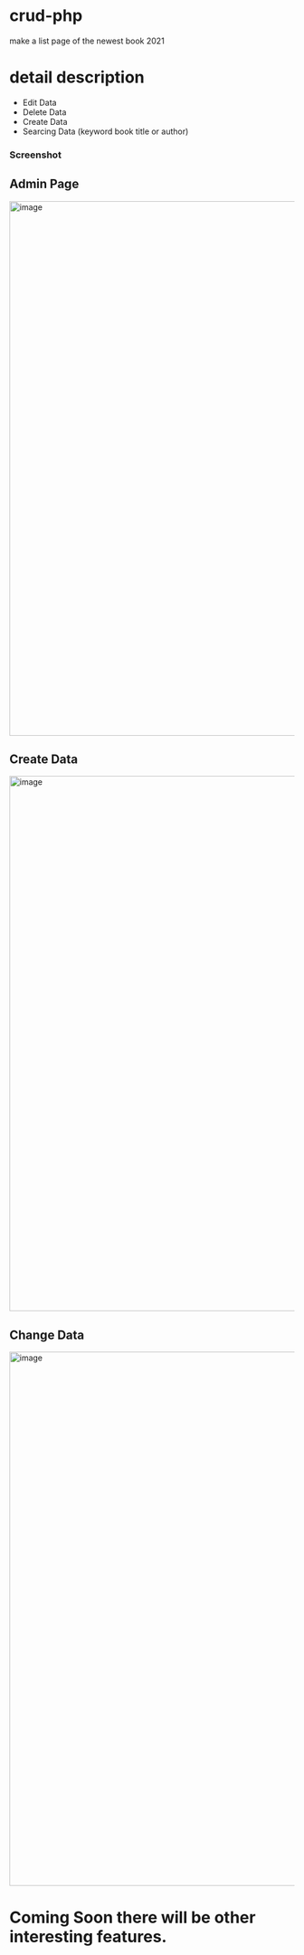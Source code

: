 # crud-php
make a list page of the newest book 2021

# detail description
- Edit Data
- Delete Data
- Create Data
- Searcing Data (keyword book title or author)

### Screenshot

  ## Admin Page
  <img width="945" alt="image" src="https://user-images.githubusercontent.com/73144931/151106262-fdd92f22-aef1-4590-8603-26f1b9a50db5.png">

  ## Create Data
  <img width="946" alt="image" src="https://user-images.githubusercontent.com/73144931/151106455-7fff463a-27eb-445d-87f3-0abea70af74e.png">


 ## Change Data
 <img width="944" alt="image" src="https://user-images.githubusercontent.com/73144931/151106711-17fdfe36-6ad7-4d03-8ff9-593557ecc751.png">



# Coming Soon there will be other interesting features.
